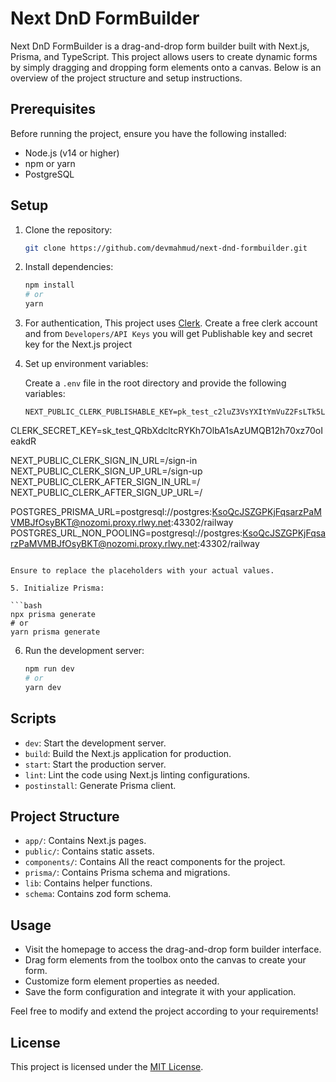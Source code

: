 # Next DnD FormBuilder

Next DnD FormBuilder is a drag-and-drop form builder built with Next.js, Prisma, and TypeScript. This project allows users to create dynamic forms by simply dragging and dropping form elements onto a canvas. Below is an overview of the project structure and setup instructions.

## Prerequisites

Before running the project, ensure you have the following installed:

- Node.js (v14 or higher)
- npm or yarn
- PostgreSQL

## Setup

1. Clone the repository:

   ```bash
   git clone https://github.com/devmahmud/next-dnd-formbuilder.git
   ```

2. Install dependencies:

   ```bash
   npm install
   # or
   yarn
   ```

3. For authentication, This project uses [Clerk](https://clerk.com/). Create a free clerk account and from `Developers/API Keys` you will get Publishable key and secret key for the Next.js project

4. Set up environment variables:

   Create a `.env` file in the root directory and provide the following variables:

   ```plaintext
   NEXT_PUBLIC_CLERK_PUBLISHABLE_KEY=pk_test_c2luZ3VsYXItYmVuZ2FsLTk5LmNsZXJrLmFjY291bnRzLmRldiQ
CLERK_SECRET_KEY=sk_test_QRbXdcltcRYKh7OlbA1sAzUMQB12h70xz70oIeakdR

   NEXT_PUBLIC_CLERK_SIGN_IN_URL=/sign-in
   NEXT_PUBLIC_CLERK_SIGN_UP_URL=/sign-up
   NEXT_PUBLIC_CLERK_AFTER_SIGN_IN_URL=/
   NEXT_PUBLIC_CLERK_AFTER_SIGN_UP_URL=/

   POSTGRES_PRISMA_URL=postgresql://postgres:KsoQcJSZGPKjFqsarzPaMVMBJfOsyBKT@nozomi.proxy.rlwy.net:43302/railway
POSTGRES_URL_NON_POOLING=postgresql://postgres:KsoQcJSZGPKjFqsarzPaMVMBJfOsyBKT@nozomi.proxy.rlwy.net:43302/railway


   ```

   Ensure to replace the placeholders with your actual values.

5. Initialize Prisma:

   ```bash
   npx prisma generate
   # or
   yarn prisma generate
   ```

6. Run the development server:

   ```bash
   npm run dev
   # or
   yarn dev
   ```


## Scripts

- `dev`: Start the development server.
- `build`: Build the Next.js application for production.
- `start`: Start the production server.
- `lint`: Lint the code using Next.js linting configurations.
- `postinstall`: Generate Prisma client.

## Project Structure

- `app/`: Contains Next.js pages.
- `public/`: Contains static assets.
- `components/`: Contains All the react components for the project.
- `prisma/`: Contains Prisma schema and migrations.
- `lib`: Contains helper functions.
- `schema`: Contains zod form schema.

## Usage

- Visit the homepage to access the drag-and-drop form builder interface.
- Drag form elements from the toolbox onto the canvas to create your form.
- Customize form element properties as needed.
- Save the form configuration and integrate it with your application.

Feel free to modify and extend the project according to your requirements!

## License

This project is licensed under the [MIT License](LICENSE).